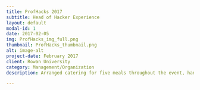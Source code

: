 ```yaml
---
title: ProfHacks 2017
subtitle: Head of Hacker Experience
layout: default
modal-id: 1
date: 2017-02-05
img: ProfHacks_img_full.png
thumbnail: ProfHacks_thumbnail.png
alt: image-alt
project-date: February 2017
client: Rowan University
category: Management/Organization
description: Arranged catering for five meals throughout the event, handled the ordering of ProfHacks branded swag and prizes to be distrubuted at the event, organized tasks for and coordinated volunteers before, during, and after the event.

---
```

